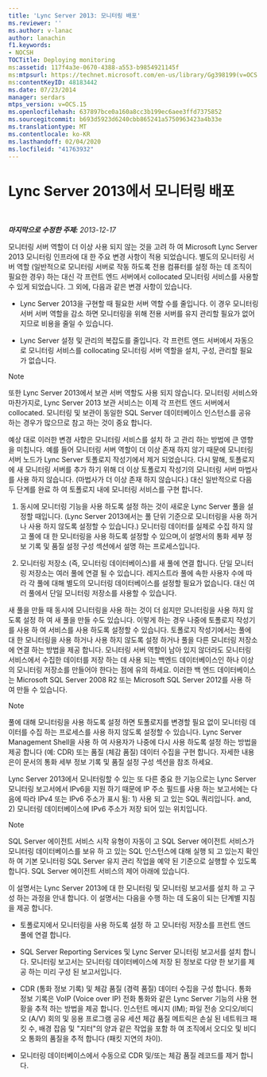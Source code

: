 ```yaml
---
title: 'Lync Server 2013: 모니터링 배포'
ms.reviewer: ''
ms.author: v-lanac
author: lanachin
f1.keywords:
- NOCSH
TOCTitle: Deploying monitoring
ms:assetid: 117f4a3e-0670-4388-a553-b9854921145f
ms:mtpsurl: https://technet.microsoft.com/en-us/library/Gg398199(v=OCS.15)
ms:contentKeyID: 48183442
ms.date: 07/23/2014
manager: serdars
mtps_version: v=OCS.15
ms.openlocfilehash: 637897bce0a160a8cc3b199ec6aee3ffd7375852
ms.sourcegitcommit: b693d5923d6240cbb865241a5750963423a4b33e
ms.translationtype: MT
ms.contentlocale: ko-KR
ms.lasthandoff: 02/04/2020
ms.locfileid: "41763932"
---
```

<div data-xmlns="http://www.w3.org/1999/xhtml">

<div class="topic" data-xmlns="http://www.w3.org/1999/xhtml" data-msxsl="urn:schemas-microsoft-com:xslt" data-cs="http://msdn.microsoft.com/en-us/">

<div data-asp="http://msdn2.microsoft.com/asp">

# <a name="deploying-monitoring-in-lync-server-2013"></a>Lync Server 2013에서 모니터링 배포

</div>

<div id="mainSection">

<div id="mainBody">

<span> </span>

_**마지막으로 수정한 주제:** 2013-12-17_

모니터링 서버 역할이 더 이상 사용 되지 않는 것을 고려 하 여 Microsoft Lync Server 2013 모니터링 인프라에 대 한 주요 변경 사항이 적용 되었습니다. 별도의 모니터링 서버 역할 (일반적으로 모니터링 서버로 작동 하도록 전용 컴퓨터를 설정 하는 데 조직이 필요한 경우) 하는 대신 각 프런트 엔드 서버에서 collocated 모니터링 서비스를 사용할 수 있게 되었습니다. 그 외에, 다음과 같은 변경 사항이 있습니다.

  - Lync Server 2013을 구현할 때 필요한 서버 역할 수를 줄입니다. 이 경우 모니터링 서버 서버 역할을 감소 하면 모니터링을 위해 전용 서버를 유지 관리할 필요가 없어지므로 비용을 줄일 수 있습니다.

  - Lync Server 설정 및 관리의 복잡도를 줄입니다. 각 프런트 엔드 서버에서 자동으로 모니터링 서비스를 collocating 모니터링 서버 역할을 설치, 구성, 관리할 필요가 없습니다.

<div>


> [!NOTE]  
> 또한 Lync Server 2013에서 보관 서버 역할도 사용 되지 않습니다. 모니터링 서비스와 마찬가지로, Lync Server 2013 보관 서비스는 이제 각 프런트 엔드 서버에서 collocated. 모니터링 및 보관이 동일한 SQL Server 데이터베이스 인스턴스를 공유 하는 경우가 많으므로 참고 하는 것이 중요 합니다.



</div>

예상 대로 이러한 변경 사항은 모니터링 서비스를 설치 하 고 관리 하는 방법에 큰 영향을 미칩니다. 예를 들어 모니터링 서버 역할이 더 이상 존재 하지 않기 때문에 모니터링 서버 노드가 Lync Server 토폴로지 작성기에서 제거 되었습니다. 다시 말해, 토폴로지에 새 모니터링 서버를 추가 하기 위해 더 이상 토폴로지 작성기의 모니터링 서버 마법사를 사용 하지 않습니다. (마법사가 더 이상 존재 하지 않습니다.) 대신 일반적으로 다음 두 단계를 완료 하 여 토폴로지 내에 모니터링 서비스를 구현 합니다.

1.  동시에 모니터링 기능을 사용 하도록 설정 하는 것이 새로운 Lync Server 풀을 설정할 때입니다. (Lync Server 2013에서는 풀 단위 기준으로 모니터링을 사용 하거나 사용 하지 않도록 설정할 수 있습니다.) 모니터링 데이터를 실제로 수집 하지 않고 풀에 대 한 모니터링을 사용 하도록 설정할 수 있으며,이 설명서의 통화 세부 정보 기록 및 품질 설정 구성 섹션에서 설명 하는 프로세스입니다.

2.  모니터링 저장소 (즉, 모니터링 데이터베이스)를 새 풀에 연결 합니다. 단일 모니터링 저장소는 여러 풀에 연결 될 수 있습니다. 레지스트라 풀에 속한 사용자 수에 따라 각 풀에 대해 별도의 모니터링 데이터베이스를 설정할 필요가 없습니다. 대신 여러 풀에서 단일 모니터링 저장소를 사용할 수 있습니다.

새 풀을 만들 때 동시에 모니터링을 사용 하는 것이 더 쉽지만 모니터링을 사용 하지 않도록 설정 하 여 새 풀을 만들 수도 있습니다. 이렇게 하는 경우 나중에 토폴로지 작성기를 사용 하 여 서비스를 사용 하도록 설정할 수 있습니다. 토폴로지 작성기에서는 풀에 대 한 모니터링을 사용 하거나 사용 하지 않도록 설정 하거나 풀을 다른 모니터링 저장소에 연결 하는 방법을 제공 합니다. 모니터링 서버 역할이 남아 있지 않더라도 모니터링 서비스에서 수집한 데이터를 저장 하는 데 사용 되는 백엔드 데이터베이스인 하나 이상의 모니터링 저장소를 만들어야 한다는 점에 유의 하세요. 이러한 백 엔드 데이터베이스는 Microsoft SQL Server 2008 R2 또는 Microsoft SQL Server 2012를 사용 하 여 만들 수 있습니다.

<div>


> [!NOTE]  
> 풀에 대해 모니터링을 사용 하도록 설정 하면 토폴로지를 변경할 필요 없이 모니터링 데이터를 수집 하는 프로세스를 사용 하지 않도록 설정할 수 있습니다. Lync Server Management Shell을 사용 하 여 사용자가 나중에 다시 사용 하도록 설정 하는 방법을 제공 합니다 (예: CDR) 또는 품질 (체감 품질) 데이터 수집을 구현 합니다. 자세한 내용은이 문서의 통화 세부 정보 기록 및 품질 설정 구성 섹션을 참조 하세요.



</div>

Lync Server 2013에서 모니터링할 수 있는 또 다른 중요 한 기능으로는 Lync Server 모니터링 보고서에서 IPv6을 지원 하기 때문에 IP 주소 필드를 사용 하는 보고서에는 다음에 따라 IPv4 또는 IPv6 주소가 표시 됨: 1) 사용 되 고 있는 SQL 쿼리입니다. and, 2) 모니터링 데이터베이스에 IPv6 주소가 저장 되어 있는 위치입니다.

<div>


> [!NOTE]  
> SQL Server 에이전트 서비스 시작 유형이 자동이 고 SQL Server 에이전트 서비스가 모니터링 데이터베이스를 보유 하 고 있는 SQL 인스턴스에 대해 실행 되 고 있는지 확인 하 여 기본 모니터링 SQL Server 유지 관리 작업을 예약 된 기준으로 실행할 수 있도록 합니다. SQL Server 에이전트 서비스의 제어 아래에 있습니다.



</div>

이 설명서는 Lync Server 2013에 대 한 모니터링 및 모니터링 보고서를 설치 하 고 구성 하는 과정을 안내 합니다. 이 설명서는 다음을 수행 하는 데 도움이 되는 단계별 지침을 제공 합니다.

  - 토폴로지에서 모니터링을 사용 하도록 설정 하 고 모니터링 저장소를 프런트 엔드 풀에 연결 합니다.

  - SQL Server Reporting Services 및 Lync Server 모니터링 보고서를 설치 합니다. 모니터링 보고서는 모니터링 데이터베이스에 저장 된 정보로 다양 한 보기를 제공 하는 미리 구성 된 보고서입니다.

  - CDR (통화 정보 기록) 및 체감 품질 (경력 품질) 데이터 수집을 구성 합니다. 통화 정보 기록은 VoIP (Voice over IP) 전화 통화와 같은 Lync Server 기능의 사용 현황을 추적 하는 방법을 제공 합니다. 인스턴트 메시지 (IM); 파일 전송 오디오/비디오 (A/V) 회의 및 응용 프로그램 공유 세션 체감 품질 메트릭은 손실 된 네트워크 패킷 수, 배경 잡음 및 "지터"의 양과 같은 작업을 포함 하 여 조직에서 오디오 및 비디오 통화의 품질을 추적 합니다 (패킷 지연의 차이).

  - 모니터링 데이터베이스에서 수동으로 CDR 및/또는 체감 품질 레코드를 제거 합니다.

</div>

<span> </span>

</div>

</div>

</div>


